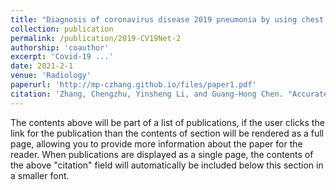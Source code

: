 ```yaml
---
title: "Diagnosis of coronavirus disease 2019 pneumonia by using chest radiography: Value of artificial intelligence"
collection: publication
permalink: /publication/2019-CV19Net-2
authorship: 'coauthor'
excerpt: 'Covid-19 ...'
date: 2021-2-1
venue: 'Radiology'
paperurl: 'http://mp-czhang.github.io/files/paper1.pdf'
citation: 'Zhang, Chengzhu, Yinsheng Li, and Guang‐Hong Chen. "Accurate and robust sparse‐view angle CT image reconstruction using deep learning and prior image constrained compressed sensing (DL‐PICCS)." Medical physics 48.10 (2021): 5765-5781.'
---
```


The contents above will be part of a list of publications, if the user clicks the link for the publication than the contents of section will be rendered as a full page, allowing you to provide more information about the paper for the reader. When publications are displayed as a single page, the contents of the above "citation" field will automatically be included below this section in a smaller font.
